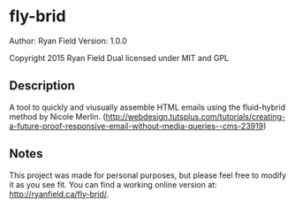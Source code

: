 fly-brid
=========
Author: Ryan Field
Version: 1.0.0

Copyright 2015 Ryan Field
Dual licensed under MIT and GPL


## Description

A tool to quickly and viusually assemble HTML emails using the fluid-hybrid method by Nicole Merlin.
(http://webdesign.tutsplus.com/tutorials/creating-a-future-proof-responsive-email-without-media-queries--cms-23919)

## Notes

This project was made for personal purposes, but please feel free to modify it as you see fit.
You can find a working online version at: http://ryanfield.ca/fly-brid/.